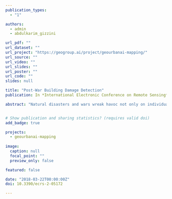 ```yaml
---
publication_types:
  - "1"

authors:
  - admin
  - abdulkarim_gizzini

url_pdf: ""
url_dataset: ""
url_project: "https://geogroup.ai/project/geourbanai-mapping/"
url_source: ""
url_video: ""
url_slides: ""
url_poster: ""
url_code: ""
slides: null

title: "Post-War Building Damage Detection"
publication: In *International Electronic Conference on Remote Sensing*

abstract: "Natural disasters and wars wreak havoc not only on individuals and critical infrastructure, but also leave behind ruined residential buildings and housings. The size, type and location of damaged houses are essential data sources for the post-disaster reconstruction process. Building damage detection due to war activities has not been thoroughly discussed in the literature. In this paper, an automated building damage detection technique that relies on both pre-and post-war aerial images is proposed. Building damage estimation was done using shadow information and Gray Level Co-occurrence Matrix features. Accuracy assessment applied over a Syrian war-affected zone near Damascus reveals the excellent performance of the proposed technique."


# Show publication and sharing statistics? (requires valid doi)
add_badge: true

projects:
  - geourbanai-mapping
  
image:
  caption: null
  focal_point: ""
  preview_only: false

featured: false

date: "2018-03-22T00:00:00Z"
doi: 10.3390/ecrs-2-05172

---
```

